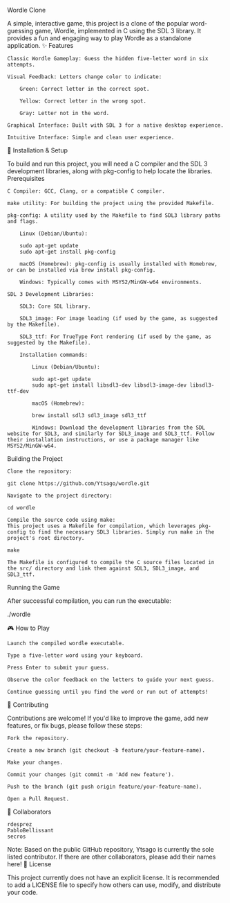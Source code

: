Wordle Clone

A simple, interactive game, this project is a clone of the popular word-guessing game, Wordle, implemented in C using the SDL 3 library. It provides a fun and engaging way to play Wordle as a standalone application.
✨ Features

    Classic Wordle Gameplay: Guess the hidden five-letter word in six attempts.

    Visual Feedback: Letters change color to indicate:

        Green: Correct letter in the correct spot.

        Yellow: Correct letter in the wrong spot.

        Gray: Letter not in the word.

    Graphical Interface: Built with SDL 3 for a native desktop experience.

    Intuitive Interface: Simple and clean user experience.

🚀 Installation & Setup

To build and run this project, you will need a C compiler and the SDL 3 development libraries, along with pkg-config to help locate the libraries.
Prerequisites

    C Compiler: GCC, Clang, or a compatible C compiler.

    make utility: For building the project using the provided Makefile.

    pkg-config: A utility used by the Makefile to find SDL3 library paths and flags.

        Linux (Debian/Ubuntu):

        sudo apt-get update
        sudo apt-get install pkg-config

        macOS (Homebrew): pkg-config is usually installed with Homebrew, or can be installed via brew install pkg-config.

        Windows: Typically comes with MSYS2/MinGW-w64 environments.

    SDL 3 Development Libraries:

        SDL3: Core SDL library.

        SDL3_image: For image loading (if used by the game, as suggested by the Makefile).

        SDL3_ttf: For TrueType Font rendering (if used by the game, as suggested by the Makefile).

        Installation commands:

            Linux (Debian/Ubuntu):

            sudo apt-get update
            sudo apt-get install libsdl3-dev libsdl3-image-dev libsdl3-ttf-dev

            macOS (Homebrew):

            brew install sdl3 sdl3_image sdl3_ttf

            Windows: Download the development libraries from the SDL website for SDL3, and similarly for SDL3_image and SDL3_ttf. Follow their installation instructions, or use a package manager like MSYS2/MinGW-w64.

Building the Project

    Clone the repository:

    git clone https://github.com/Ytsago/wordle.git

    Navigate to the project directory:

    cd wordle

    Compile the source code using make:
    This project uses a Makefile for compilation, which leverages pkg-config to find the necessary SDL3 libraries. Simply run make in the project's root directory.

    make

    The Makefile is configured to compile the C source files located in the src/ directory and link them against SDL3, SDL3_image, and SDL3_ttf.

Running the Game

After successful compilation, you can run the executable:

./wordle

🎮 How to Play

    Launch the compiled wordle executable.

    Type a five-letter word using your keyboard.

    Press Enter to submit your guess.

    Observe the color feedback on the letters to guide your next guess.

    Continue guessing until you find the word or run out of attempts!

🤝 Contributing

Contributions are welcome! If you'd like to improve the game, add new features, or fix bugs, please follow these steps:

    Fork the repository.

    Create a new branch (git checkout -b feature/your-feature-name).

    Make your changes.

    Commit your changes (git commit -m 'Add new feature').

    Push to the branch (git push origin feature/your-feature-name).

    Open a Pull Request.

👥 Collaborators

    rdesprez
    PabloBellissant
    secros
    

Note: Based on the public GitHub repository, Ytsago is currently the sole listed contributor. If there are other collaborators, please add their names here!
📄 License

This project currently does not have an explicit license. It is recommended to add a LICENSE file to specify how others can use, modify, and distribute your code.
